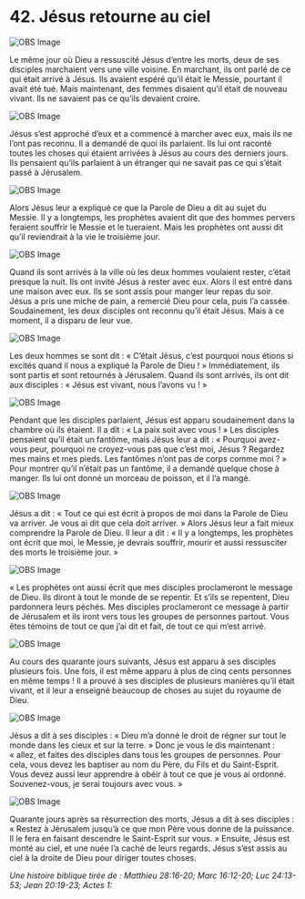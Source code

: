 # 42. Jésus retourne au ciel

![OBS Image](https://cdn.door43.org/obs/jpg/360px/obs-en-42-01.jpg)

Le même jour où Dieu a ressuscité Jésus d’entre les morts, deux de ses disciples marchaient vers une ville voisine. En marchant, ils ont parlé de ce qui était arrivé à Jésus. Ils avaient espéré qu’il était le Messie, pourtant il avait été tué. Mais maintenant, des femmes disaient qu’il était de nouveau vivant. Ils ne savaient pas ce qu’ils devaient croire.

![OBS Image](https://cdn.door43.org/obs/jpg/360px/obs-en-42-02.jpg)

Jésus s’est approché d’eux et a commencé à marcher avec eux, mais ils ne l’ont pas reconnu. Il a demandé de quoi ils parlaient. Ils lui ont raconté toutes les choses qui étaient arrivées à Jésus au cours des derniers jours. Ils pensaient qu’ils parlaient à un étranger qui ne savait pas ce qui s’était passé à Jérusalem.

![OBS Image](https://cdn.door43.org/obs/jpg/360px/obs-en-42-03.jpg)

Alors Jésus leur a expliqué ce que la Parole de Dieu a dit au sujet du Messie. Il y a longtemps, les prophètes avaient dit que des hommes pervers feraient souffrir le Messie et le tueraient. Mais les prophètes ont aussi dit qu’il reviendrait à la vie le troisième jour.

![OBS Image](https://cdn.door43.org/obs/jpg/360px/obs-en-42-04.jpg)

Quand ils sont arrivés à la ville où les deux hommes voulaient rester, c’était presque la nuit. Ils ont invité Jésus à rester avec eux. Alors il est entré dans une maison avec eux. Ils se sont assis pour manger leur repas du soir. Jésus a pris une miche de pain, a remercié Dieu pour cela, puis l’a cassée. Soudainement, les deux disciples ont reconnu qu’il était Jésus. Mais à ce moment, il a disparu de leur vue.

![OBS Image](https://cdn.door43.org/obs/jpg/360px/obs-en-42-05.jpg)

Les deux hommes se sont dit : « C’était Jésus, c’est pourquoi nous étions si excités quand il nous a expliqué la Parole de Dieu ! » Immédiatement, ils sont partis et sont retournés à Jérusalem. Quand ils sont arrivés, ils ont dit aux disciples : « Jésus est vivant, nous l’avons vu ! »

![OBS Image](https://cdn.door43.org/obs/jpg/360px/obs-en-42-06.jpg)

Pendant que les disciples parlaient, Jésus est apparu soudainement dans la chambre où ils étaient. Il a dit : « La paix soit avec vous ! » Les disciples pensaient qu’il était un fantôme, mais Jésus leur a dit : « Pourquoi avez-vous peur, pourquoi ne croyez-vous pas que c’est moi, Jésus ? Regardez mes mains et mes pieds. Les fantômes n’ont pas de corps comme moi ? » Pour montrer qu’il n’était pas un fantôme, il a demandé quelque chose à manger. Ils lui ont donné un morceau de poisson, et il l’a mangé.

![OBS Image](https://cdn.door43.org/obs/jpg/360px/obs-en-42-07.jpg)

Jésus a dit : « Tout ce qui est écrit à propos de moi dans la Parole de Dieu va arriver. Je vous ai dit que cela doit arriver. » Alors Jésus leur a fait mieux comprendre la Parole de Dieu. Il leur a dit : « Il y a longtemps, les prophètes ont écrit que moi, le Messie, je devrais souffrir, mourir et aussi ressusciter des morts le troisième jour. »

![OBS Image](https://cdn.door43.org/obs/jpg/360px/obs-en-42-08.jpg)

« Les prophètes ont aussi écrit que mes disciples proclameront le message de Dieu. Ils diront à tout le monde de se repentir. Et s’ils se repentent, Dieu pardonnera leurs péchés. Mes disciples proclameront ce message à partir de Jérusalem et ils iront vers tous les groupes de personnes partout. Vous êtes témoins de tout ce que j’ai dit et fait, de tout ce qui m’est arrivé.

![OBS Image](https://cdn.door43.org/obs/jpg/360px/obs-en-42-09.jpg)

Au cours des quarante jours suivants, Jésus est apparu à ses disciples plusieurs fois. Une fois, il est même apparu à plus de cinq cents personnes en même temps ! Il a prouvé à ses disciples de plusieurs manières qu’il était vivant, et il leur a enseigné beaucoup de choses au sujet du royaume de Dieu.

![OBS Image](https://cdn.door43.org/obs/jpg/360px/obs-en-42-10.jpg)

Jésus a dit à ses disciples : « Dieu m’a donné le droit de régner sur tout le monde dans les cieux et sur la terre. » Donc je vous le dis maintenant : « allez, et faites des disciples dans tous les groupes de personnes. Pour cela, vous devez les baptiser au nom du Père, du Fils et du Saint-Esprit. Vous devez aussi leur apprendre à obéir à tout ce que je vous ai ordonné. Souvenez-vous, je serai toujours avec vous. »

![OBS Image](https://cdn.door43.org/obs/jpg/360px/obs-en-42-11.jpg)

Quarante jours après sa résurrection des morts, Jésus a dit à ses disciples : « Restez à Jérusalem jusqu’à ce que mon Père vous donne de la puissance. Il le fera en faisant descendre le Saint-Esprit sur vous. » Ensuite, Jésus est monté au ciel, et une nuée l’a caché de leurs regards. Jésus s’est assis au ciel à la droite de Dieu pour diriger toutes choses.

_Une histoire biblique tirée de : Matthieu 28:16-20; Marc 16:12-20; Luc 24:13-53; Jean 20:19-23; Actes 1:_